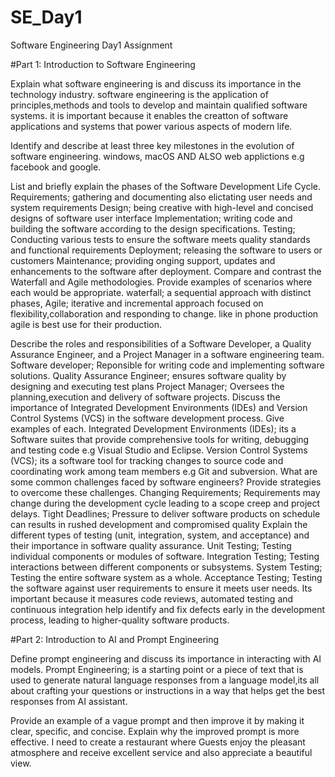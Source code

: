 # SE_Day1
Software Engineering Day1 Assignment

#Part 1: Introduction to Software Engineering

Explain what software engineering is and discuss its importance in the technology industry.
software engineering is the application of principles,methods and tools to develop and maintain qualified software systems. it is important because it enables the creatton of software applications and systems that power various aspects of modern life.

Identify and describe at least three key milestones in the evolution of software engineering.
windows, macOS AND ALSO web applictions e.g facebook and google.

List and briefly explain the phases of the Software Development Life Cycle.
Requirements; gathering and documenting also elictating user needs and system requirements
Design; being creative with high-level and concised designs of software user interface
Implementation; writing code and building the software according to the design specifications.
Testing; Conducting various tests to ensure the software meets quality standards and functional requirements
Deployment; releasing the software to users or customers
Maintenance; providing onging support, updates and enhancements to the software after deployment.
Compare and contrast the Waterfall and Agile methodologies. Provide examples of scenarios where each would be appropriate.
waterfall; a sequential approach with distinct phases,
Agile; iterative and incremental approach focused on flexibility,collaboration and responding to change. like in phone production agile is best use for their production.

Describe the roles and responsibilities of a Software Developer, a Quality Assurance Engineer, and a Project Manager in a software engineering team.
Software developer; Reponsible for writing code and implementing software solutions.
Quality Assurance Engineer; ensures software quality by designing and executing test plans
Project Manager; Oversees the planning,execution and delivery of software projects.
Discuss the importance of Integrated Development Environments (IDEs) and Version Control Systems (VCS) in the software development process. Give examples of each.
Integrated Development Environments (IDEs); its a Software suites that provide comprehensive tools for writing, debugging and testing code e.g Visual Studio and Eclipse.
Version Control Systems (VCS); its a software tool for tracking changes to source code and coordinating work among team members e.g Git and subversion.
What are some common challenges faced by software engineers? Provide strategies to overcome these challenges.
Changing Requirements; Requirements may change during the development cycle leading to a scope creep and project delays.
Tight Deadlines; Pressure to deliver software products on schedule can results in rushed development and compromised quality
Explain the different types of testing (unit, integration, system, and acceptance) and their importance in software quality assurance.
Unit Testing;  Testing individual components or modules of software.
Integration Testing; Testing interactions between different components or subsystems.
System Testing; Testing the entire software system as a whole.
Acceptance Testing; Testing the software against user requirements to ensure it meets user needs.
Its important because it measures code reviews, automated testing and continuous integration help identify and fix defects early in the development process, leading to higher-quality software products.

#Part 2: Introduction to AI and Prompt Engineering


Define prompt engineering and discuss its importance in interacting with AI models.
Prompt Engineering; is a starting point or a piece of text that is used to generate natural language responses from a language model,its all about crafting your questions or instructions in a way that helps get the best responses from AI assistant.

Provide an example of a vague prompt and then improve it by making it clear, specific, and concise. Explain why the improved prompt is more effective.
I need to create a restaurant where Guests enjoy the pleasant atmosphere and receive excellent service and also appreciate a beautiful view.
